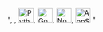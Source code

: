 <p align="left">",
<!--[START IMAGE LIST]-->,
  <img height="30.2em" alt="Python" src="https://www.vectorlogo.zone/logos/python/python-icon.svg">,
  <img height="30.2em" alt="Google Apps Script" src="https://upload.wikimedia.org/wikipedia/commons/2/2f/Google_Apps_Script.svg">,
  <img height="30.2em" alt="Node.js" src="https://www.vectorlogo.zone/logos/nodejs/nodejs-icon.svg">,
  <img height="30.2em" alt="AppSheet" src="https://upload.wikimedia.org/wikipedia/commons/5/52/AppSheet_Logo.svg">
<!--[END IMAGE LIST]-->
"</p>
